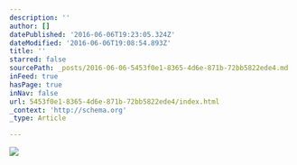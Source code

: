 ```yaml
---
description: ''
author: []
datePublished: '2016-06-06T19:23:05.324Z'
dateModified: '2016-06-06T19:08:54.893Z'
title: ''
starred: false
sourcePath: _posts/2016-06-06-5453f0e1-8365-4d6e-871b-72bb5822ede4.md
inFeed: true
hasPage: true
inNav: false
url: 5453f0e1-8365-4d6e-871b-72bb5822ede4/index.html
_context: 'http://schema.org'
_type: Article

---
```

![](https://the-grid-user-content.s3-us-west-2.amazonaws.com/38dccd0d-bdff-42ea-98d3-bc5f0316c576.jpg)